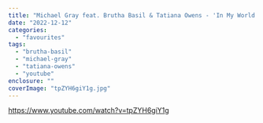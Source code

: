 ```yaml
---
title: "Michael Gray feat. Brutha Basil & Tatiana Owens - 'In My World'"
date: "2022-12-12"
categories: 
  - "favourites"
tags: 
  - "brutha-basil"
  - "michael-gray"
  - "tatiana-owens"
  - "youtube"
enclosure: ""
coverImage: "tpZYH6giY1g.jpg"
---
```


https://www.youtube.com/watch?v=tpZYH6giY1g
